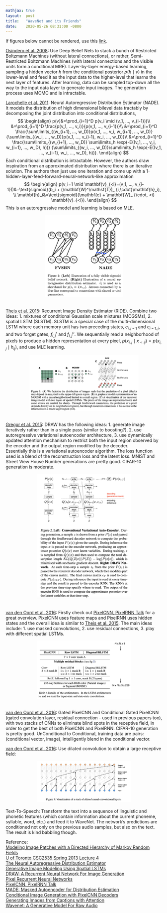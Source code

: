 ```yaml
---
mathjax: true
layout:  post
title:   "WaveNet and its Friends"
date:    2020-05-26 08:31:00 -0800
---
```


If figures below cannot be rendered, use this [link][link].

[Osindero et al. 2008][Modeling Image Patches with a Directed Hierarchy of Markov Random Fields]: Use Deep Belief Nets to stack a bunch of Restricted Boltzmann Machines (without lateral connections), or rather, Semi-Restricted Boltzmann Machines (with lateral connections and the visible units form a conditional MRF). Layer-by-layer energy-based learning, sampling a hidden vector $h$ from the conditional posterior $p(h \mid v)$ in the lower-level and feed it as the input data to the higher-level that learns the next layer of features. After learning, data can be sampled top-down all the way to the input data layer to generate input images. The generation process uses MCMC and is intractable.

[Larochelle et al. 2011][The Neural Autoregressive Distribution Estimator]: Neural Autoregressive Distribution Estimator (NADE). It models the distribution of high dimensional bilevel data tractably by decomposing the joint distribution into conditional distributions,
$$
\begin{align}
p(v)&=\prod_{i=1}^D p(v_i \mid (v_1, ..., v_{i-1}))\\
&=\prod_{i=1}^D \frac{p(v_1, ..., v_i)}{p(v_1, ..., v_{i-1})}\\
&=\prod_{i=1}^D \frac{\sum\limits_{(w_{i+1}, ..., w_D)}p(v_1, ..., v_i, w_{i+1}, ..., w_D)}{\sum\limits_{(w_i, ..., w_D)}p(v_1, ..., v_{i-1}, w_i, ..., w_D)}\\
&=\prod_{i=1}^D \frac{\sum\limits_{(w_{i+1}, ..., w_D)} \sum\limits_h \exp(-E((v_1, ..., v_i, w_{i+1}, ..., w_D), h))} {\sum\limits_{(w_i, ..., w_D)}\sum\limits_h \exp(-E((v_1, ..., v_{i-1}, w_i, ..., w_D), h))}.
\end{align}
$$
Each conditional distribution is intractable. However, the authors draw inspiration from an approximated distribution where there is an iterative solution. The authors then just use one iteration and come up with a 1-hidden-layer-feed-forward-neural-network-like approximation
$$
\begin{align}
p(v_i=1 \mid \mathbf{v}_{<i}=(v_1, ..., v_{i-1}))&=\text{sigmoid}(b_i + (\mathbf{W}^\mathsf{T})_ {i,\cdot}\mathbf{h}_i), \\
\mathbf{h}_i&=\text{sigmoid}(\mathbf{c} + \mathbf{W}_ {\cdot, <i} \mathbf{v}_{<i}).
\end{align}
$$
This is an autoregressive model and learning is based on MLE.
<center><img src="../assets/nade.png" width="250"/></center>
<br />

[Theis et al. 2015][Generative Image Modeling Using Spatial LSTMs]: Recurrent Image Density Estimator (RIDE). Combine two ideas: 1. mixtures of conditional Gaussian scale mixtures (MCGSMs), 2. spatial LSTM (SLSTM). SLSTM is a special case of the multi-dimensional LSTM where each memory unit has two preceding states, $c_{i,j−1}$ and $c_{i−1,j}$, and two forget gates, $f_{i,j}^r$ and $f_{i,j}^c$. We sequentially read a neighborhood of pixels to produce a hidden representation at every pixel, $p(x_{i,j} \mid x_{<ij}) = p(x_{i,j} \mid h_{ij})$, and use MLE learning.
<center><img src="../assets/ride.png" width="350"/></center>
<br />

[Gregor et al. 2015][DRAW: A Recurrent Neural Network For Image Generation]: DRAW has the following ideas: 1. generate image iteratively rather than in a single pass (similar to boosting?), 2. use autoregressive variational autoencoder architecture, 3. use dynamically updated attention mechanism to restrict both the input region observed by the encoder and the output region modified by the decoder.  
Essentially this is a variational autoencoder algorithm. The loss function used is a blend of the reconstruction loss and the latent loss. MNIST and Street View House Number generations are pretty good. CIFAR-10 generation is moderate.
<center><img src="../assets/draw.png" width="300"/></center>
<br />

[van den Oord et al. 2016][Pixel Recurrent Neural Networks]: Firstly check out [PixelCNN, PixelRNN Talk][PixelCNN, PixelRNN Talk] for a great overview. PixelCNN uses feature maps and PixelRNN uses hidden states and the overall idea is similar to [Theis et al. 2015][Generative Image Modeling Using Spatial LSTMs]. The main ideas include: 1. use masked convolutions, 2. use residual connections, 3. play with different spatial LSTMs.
<center><img src="../assets/pixelcnnrnn.png" width="300"/></center>
<br />

[van den Oord et al. 2016][Conditional Image Generation with PixelCNN Decoders]: Gated PixelCNN and Conditional Gated PixelCNN (gated convolution layer, residual connection - used in previous papers too), with two stacks of CNNs to eliminate blind spots in the receptive field, in order to get the best of both PixelCNN and PixelRNN. CIFAR-10 generation is pretty good. UnConditional to Conditional, training data are pairs: (conditional vector, image), intelligently blend in the conditional vector.

[van den Oord et al. 2016][Wavenet: A Generative Model For Raw Audio]: Use dilated convolution to obtain a large receptive field:
<center><img src="../assets/wavenet.png" width="300"/></center>
<br />
Text-To-Speech: Transform the text into a sequence of linguistic and phonetic features (which contain information about the current phoneme, syllable, word, etc.) and feed it to WaveNet. The network’s predictions are conditioned not only on the previous audio samples, but also on the text. The result is kind babbling though.


Reference:  
[Modeling Image Patches with a Directed Hierarchy of Markov Random Fields][Modeling Image Patches with a Directed Hierarchy of Markov Random Fields]  
[U of Toronto CSC2535 Spring 2013 Lecture 4][U of Toronto CSC2535 Spring 2013 Lecture 4]  
[The Neural Autoregressive Distribution Estimator][The Neural Autoregressive Distribution Estimator]  
[Generative Image Modeling Using Spatial LSTMs][Generative Image Modeling Using Spatial LSTMs]  
[DRAW: A Recurrent Neural Network For Image Generation][DRAW: A Recurrent Neural Network For Image Generation]  
[Pixel Recurrent Neural Networks][Pixel Recurrent Neural Networks]  
[PixelCNN, PixelRNN Talk][PixelCNN, PixelRNN Talk]  
[MADE: Masked Autoencoder for Distribution Estimation][MADE: Masked Autoencoder for Distribution Estimation]  
[Conditional Image Generation with PixelCNN Decoders][Conditional Image Generation with PixelCNN Decoders]  
[Generating Images from Captions with Attention][Generating Images from Captions with Attention]  
[Wavenet: A Generative Model For Raw Audio][Wavenet: A Generative Model For Raw Audio]  

[link]: https://github.com/weiddeng/blog/blob/gh-pages/_posts/2020-05-26-wavenet.markdown
[Modeling Image Patches with a Directed Hierarchy of Markov Random Fields]: https://papers.nips.cc/paper/3279-modeling-image-patches-with-a-directed-hierarchy-of-markov-random-fields.pdf
[U of Toronto CSC2535 Spring 2013 Lecture 4]: http://www.cs.toronto.edu/~hinton/csc2535/lectures.html
[The Neural Autoregressive Distribution Estimator]: http://proceedings.mlr.press/v15/larochelle11a/larochelle11a.pdf
[Generative Image Modeling Using Spatial LSTMs]: https://arxiv.org/pdf/1506.03478.pdf
[DRAW: A Recurrent Neural Network For Image Generation]: https://arxiv.org/pdf/1502.04623.pdf
[Pixel Recurrent Neural Networks]: https://arxiv.org/pdf/1601.06759.pdf
[PixelCNN, PixelRNN Talk]: https://www.youtube.com/watch?v=-FFveGrG46w
[MADE: Masked Autoencoder for Distribution Estimation]: https://arxiv.org/pdf/1502.03509.pdf
[Conditional Image Generation with PixelCNN Decoders]: https://arxiv.org/pdf/1606.05328.pdf
[Generating Images from Captions with Attention]: https://arxiv.org/pdf/1511.02793.pdf
[Wavenet: A Generative Model For Raw Audio]: https://arxiv.org/pdf/1609.03499.pdf
